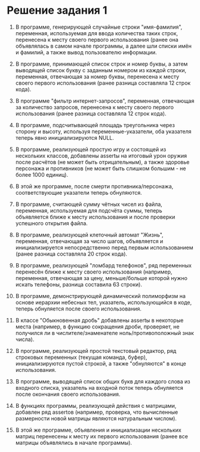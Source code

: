 ﻿# Решение задания 1

1. В программе, генерирующей случайные строки "имя-фамилия", переменная, используемая для ввода количества таких строк, перенесена к месту своего первого использования (ранее она объявлялась в самом начале программы, а далее шли списки имён и фамилий, а также вывод пользователю информации.
2. В программе, принимающей список строк и номер буквы, а затем выводящей список букву с заданным номером из каждой строки, переменная, отвечающая за номер буквы, перенесена к месту своего первого использования (ранее разница составляла 12 строк кода).

3. В программе "фильтр интернет-запросов", переменная, отвечающая за количество запросов, перенесена к месту своего первого использования (ранее разница составляла 12 строк кода).
4. В программе, подсчитывающей площадь треугольника через сторону и высоту, используя переменные-указатели, оба указателя теперь явно инициализируются NULL.
5. В программе, реализующей простую игру и состоящей из нескольких классов, добавлены assertы на итоговый урон оружия после расчётов (не может быть отрицательным), а также здоровье персонажа и противников (не может быть слишком большим - не более 1000 единиц).
6. В этой же программе, после смерти противника/персонажа, соответствующие указатели теперь обнуляются.
7. В программе, считающей сумму чётных чисел из файла, переменная, используемая для подсчёта суммы, теперь объявляется ближе к месту использования и после проверки успешного открытия файла.
8. В программе, реализующей клеточный автомат "Жизнь", переменная, отвечающая за число шагов, объявляется и инициализируется непосредственно перед первым использованием (ранее разница составляла 20 строк кода).
9. В программе, реализующей "ломбард телефонов", ряд переменных перенесён ближе к месту своего использования (например, переменная, отвечающая за цену, меньше/больше которой нужно искать телефоны, разница составила 63 строки).
10. В программе, демонстрирующей динамический полиморфизм на основе иерархии небесных тел, указатель, использующийся в коде, теперь обнуляется после своего использования.
11. В классе "Обыкновенная дробь" добавлены assertы в некоторые места (например, в функцию сокращения дроби, проверяет, не получился ли в числителе/знаменателе ноль/противоположный знак числа).
12. В программе, реализующей простой текстовый редактор, ряд строковых переменных (текущая команда, буфер), инициализируются пустой строкой, а также "обнуляются" в конце использования.
13. В программе, выводящей список общих букв для каждого слова из входного списка, указатель на входной поток теперь обнуляется после окончания своего использования.
14. В функциях программы, реализующей действия с матрицами, добавлен ряд assertов (например, проверка, что вычисленные размерности новой матрицы являются натуральным числом).
15. В этой же программе, объявления и инициализации нескольких матриц перенесены к месту их первого использования (ранее все матрицы объявлялись в начале программы).
